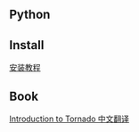 Python
-----------

## Install
[安装教程](https://github.com/jaiminpan/MYWIKI/blob/master/python/install.md)

## Book
[Introduction to Tornado 中文翻译](https://github.com/alioth310/itt2zh)
